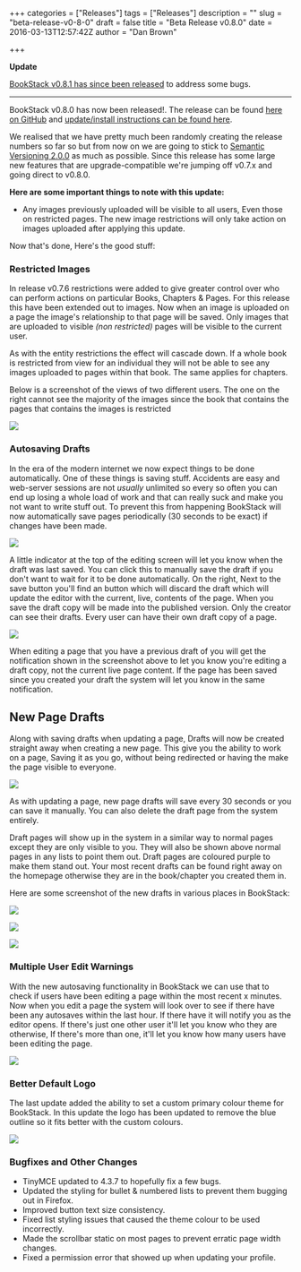 +++
categories = ["Releases"]
tags = ["Releases"]
description = ""
slug = "beta-release-v0-8-0"
draft = false
title = "Beta Release v0.8.0"
date = 2016-03-13T12:57:42Z
author = "Dan Brown"

+++

**Update**

[BookStack v0.8.1 has since been released](https://github.com/BookStackApp/BookStack/releases/tag/v0.8.0) to address some bugs.

----

BookStack v0.8.0 has now been released!. The release can be found [here on GitHub](https://github.com/BookStackApp/BookStack/releases/tag/v0.8.0) and [update/install instructions can be found here](https://github.com/BookStackApp/BookStack/blob/master/readme.md#updating-bookstack). 

We realised that we have pretty much been randomly creating the release numbers so far so but from now on we are going to stick to [Semantic Versioning 2.0.0](http://semver.org/) as much as possible. Since this release has some large new features that are upgrade-compatible we're jumping off v0.7.x and going direct to v0.8.0.

**Here are some important things to note with this update:**

* Any images previously uploaded will be visible to all users, Even those on restricted pages. The new image restrictions will only take action on images uploaded after applying this update.

Now that's done, Here's the good stuff:

### Restricted Images

In release v0.7.6 restrictions were added to give greater control over who can perform actions on particular Books, Chapters & Pages. For this release this have been extended out to images. Now when an image is uploaded on a page the image's relationship to that page will be saved. Only images that are uploaded to visible *(non restricted)* pages will be visible to the current user. 

As with the entity restrictions the effect will cascade down. If a whole book is restricted from view for an individual they will not be able to see any images uploaded to pages within that book. The same applies for chapters.

Below is a screenshot of the views of two different users. The one on the right cannot see the majority of the images since the book that contains the pages that contains the images is restricted

![](/images/2016/03/bookstack-image-restrictions.png)

### Autosaving Drafts

In the era of the modern internet we now expect things to be done automatically. One of these things is saving stuff. Accidents are easy and web-server sessions are not *usually* unlimited so every so often you can end up losing a whole load of work and that can really suck and make you not want to write stuff out. To prevent this from happening BookStack will now automatically save pages periodically (30 seconds to be exact) if changes have been made.

![](/images/2016/03/bookstack-autosave.png)

A little indicator at the top of the editing screen will let you know when the draft was last saved. You can click this to manually save the draft if you don't want to wait for it to be done automatically. On the right, Next to the save button you'll find an button which will discard the draft which will update the editor with the current, live, contents of the page. When you save the draft copy will be made into the published version. Only the creator can see their drafts. Every user can have their own draft copy of a page.

![](/images/2016/03/bookstack-draft-notification.png)

When editing a page that you have a previous draft of you will get the notification shown in the screenshot above to let you know you're editing a draft copy, not the current live page content. If the page has been saved since you created your draft the system will let you know in the same notification.

## New Page Drafts

Along with saving drafts when updating a page, Drafts will now be created straight away when creating a new page. This give you the ability to work on a page, Saving it as you go, without being redirected or having the make the page visible to everyone. 

![](/images/2016/03/bookstack-draft-page-menu.png)

As with updating a page, new page drafts will save every 30 seconds or you can save it manually. You can also delete the draft page from the system entirely.

Draft pages will show up in the system in a similar way to normal pages except they are only visible to you. They will also be shown above normal pages in any lists to point them out. Draft pages are coloured purple to make them stand out. Your most recent drafts can be found right away on the homepage otherwise they are in the book/chapter you created them in.

Here are some screenshot of the new drafts in various places in BookStack:

![](/images/2016/03/draft-homepage.png)

![](/images/2016/03/draft-book-page.png)

![](/images/2016/03/draft-page-sidebar.png)

### Multiple User Edit Warnings

With the new autosaving functionality in BookStack we can use that to check if users have been editing a page within the most recent x minutes. Now when you edit a page the system will look over to see if there have been any autosaves within the last hour. If there have it will notify you as the editor opens. If there's just one other user it'll let you know who they are otherwise, If there's more than one, it'll let you know how many users have been editing the page.

![](/images/2016/03/bookstack-user-notification.png)

### Better Default Logo

The last update added the ability to set a custom primary colour theme for BookStack. In this update the logo has been updated to remove the blue outline so it fits better with the custom colours.

![](/images/2016/03/bookstack-themes-logo.png)

### Bugfixes and Other Changes

* TinyMCE updated to 4.3.7 to hopefully fix a few bugs.
* Updated the styling for bullet & numbered lists to prevent them bugging out in Firefox.
* Improved button text size consistency.
* Fixed list styling issues that caused the theme colour to be used incorrectly.
* Made the scrollbar static on most pages to prevent erratic page width changes.
* Fixed a permission error that showed up when updating your profile. 



